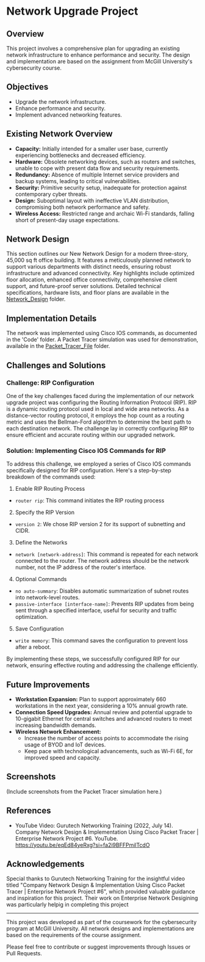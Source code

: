 # Network Upgrade Project

## Overview
This project involves a comprehensive plan for upgrading an existing network infrastructure to enhance performance and security. The design and implementation are based on the assignment from McGill University's cybersecurity course.

## Objectives
- Upgrade the network infrastructure.
- Enhance performance and security.
- Implement advanced networking features.

## Existing Network Overview

- **Capacity:** Initially intended for a smaller user base, currently experiencing bottlenecks and decreased efficiency.
- **Hardware:** Obsolete networking devices, such as routers and switches, unable to cope with present data flow and security requirements.
- **Redundancy:** Absence of multiple Internet service providers and backup systems, leading to critical vulnerabilities.
- **Security:** Primitive security setup, inadequate for protection against contemporary cyber threats.
- **Design:** Suboptimal layout with ineffective VLAN distribution, compromising both network performance and safety.
- **Wireless Access:** Restricted range and archaic Wi-Fi standards, falling short of present-day usage expectations.

## Network Design

This section outlines our New Network Design for a modern three-story, 45,000 sq ft office building. It features a meticulously planned network to support various departments with distinct needs, ensuring robust infrastructure and advanced connectivity. Key highlights include optimized floor allocation, enhanced office connectivity, comprehensive client support, and future-proof server solutions. Detailed technical specifications, hardware lists, and floor plans are available in the [Network_Design](https://github.com/ryobravo8/network-upgrade-project/tree/main/Network_Design) folder.

## Implementation Details
The network was implemented using Cisco IOS commands, as documented in the 'Code' folder. A Packet Tracer simulation was used for demonstration, available in the [Packet_Tracer_File](https://github.com/ryobravo8/network-upgrade-project/tree/main/Pacekt_Tracer_file) folder.

## Challenges and Solutions
### Challenge: RIP Configuration

One of the key challenges faced during the implementation of our network upgrade project was configuring the Routing Information Protocol (RIP). RIP is a dynamic routing protocol used in local and wide area networks. As a distance-vector routing protocol, it employs the hop count as a routing metric and uses the Bellman-Ford algorithm to determine the best path to each destination network. The challenge lay in correctly configuring RIP to ensure efficient and accurate routing within our upgraded network.

### Solution: Implementing Cisco IOS Commands for RIP

To address this challenge, we employed a series of Cisco IOS commands specifically designed for RIP configuration. Here's a step-by-step breakdown of the commands used:
1. Enable RIP Routing Process
  - `router rip`: This command initiates the RIP routing process
2. Specify the RIP Version
  - `version 2`: We chose RIP version 2 for its support of subnetting and CIDR.
3. Define the Networks
  - `network [network-address]`: This command is repeated for each network connected to the router. The network address should be the network number, not the IP address of the router's interface.
4. Optional Commands
  - `no auto-summary`: Disables automatic summarization of subnet routes into network-level routes.
  - `passive-interface [interface-name]`: Prevents RIP updates from being sent through a specified interface, useful for security and traffic optimization.
5. Save Configuration
  - `write memory`: This command saves the configuration to prevent loss after a reboot.

By implementing these steps, we successfully configured RIP for our network, ensuring effective routing and addressing the challenge efficiently.

## Future Improvements
  - **Workstation Expansion:** Plan to support approximately 660 workstations in the next year, considering a 10% annual growth rate.
  - **Connection Speed Upgrades:** Annual review and potential upgrade to 10-gigabit Ethernet for central switches and advanced routers to meet increasing bandwidth demands.
  - **Wireless Network Enhancement:**
    - Increase the number of access points to accommodate the rising usage of BYOD and IoT devices.
    - Keep pace with technological advancements, such as Wi-Fi 6E, for improved speed and capacity.

## Screenshots
(Include screenshots from the Packet Tracer simulation here.)

## References
- YouTube Video: Gurutech Networking Training (2022, July 14). Company Network Design & Implementation Using Cisco Packet Tracer | Enterprise Network Project #6. YouTube. https://youtu.be/eqEd84yeRxg?si=fa2i9BFFPmilTcdO

## Acknowledgements
Special thanks to Gurutech Networking Training for the insightful video titled "Company Network Design & Implementation Using Cisco Packet Tracer | Enterprise Network Project #6", which provided valuable guidance and inspiration for this project. Their work on Enterprise Network Desigining was particularly helpig in completing this project


---

This project was developed as part of the coursework for the cybersecurity program at McGill University. All network designs and implementations are based on the requirements of the course assignment.

Please feel free to contribute or suggest improvements through Issues or Pull Requests.
